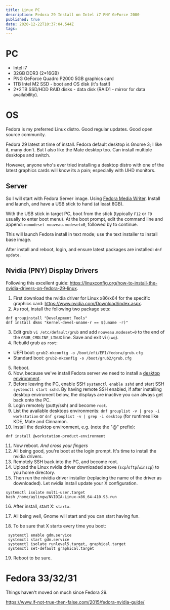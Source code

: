 ```yaml
---
title: Linux PC
description: Fedora 29 Install on Intel i7 PNY GeForce 2000
published: true
date: 2020-12-22T10:37:04.544Z
tags: 
---
```


# PC
* Intel i7
* 32GB DDR3 (2*16GB)
* PNG GeForce Quadro P2000 5GB graphics card
* 1TB Intel M2 SSD - boot and OS disk (it's fast!)
* 2*2TB SSD/HDD RAID disks - data disk (RAID1 - mirror for data availability).

# OS
Fedora is my preferred Linux distro. Good regular updates. Good open source community.

Fedora 29 latest at time of install. Fedora default desktop is Gnome 3; I like it, many don't. But I also like the Mate desktop too. Can install multiple desktops and switch.

However, anyone who's ever tried installing a desktop distro with one of the latest graphics cards will know its a pain; especially with UHD monitors.

## Server
So I will start with Fedora Server image. Using [Fedora Media Writer](https://getfedora.org/en/workstation/download/). Install and launch, and have a USB stick to hand (at least 8GB).

With the USB stick in target PC, boot from the stick (typically `F12` or `F9` usually to enter boot menu). At the boot prompt, edit the command line and append: `nomodeset nouveau.modeset=0`, followed by <CTRL-X> to continue.

This will launch Fedora install in text mode; use the text installer to install base image.

After install and reboot, login, and ensure latest packages are installed: `dnf update`.

## Nvidia (PNY) Display Drivers
Following this excellent guide: https://linuxconfig.org/how-to-install-the-nvidia-drivers-on-fedora-29-linux.
1. First download the nvidia driver for Linux x86/x64 for the specific graphics card: https://www.nvidia.com/Download/index.aspx.
2. As root, install the following two package sets:

```
dnf groupinstall "Development Tools"
dnf install dkms "kernel-devel-uname-r == $(uname -r)"
```

3. Edit grub `vi /etc/default/grub` and add `nouveau.modeset=0` to the end of the `GRUB_CMDLINE_LINUX` line. Save and exit vi (`:wq`).
4. Rebuild grub as `root`:

* UEFI boot: `grub2-mkconfig -o /boot/efi/EFI/fedora/grub.cfg`
* Standard boot: `grub2-mkconfig -o /boot/grub2/grub.cfg`

5. Reboot.
6. Now, because we've install Fedora server we need to install a [desktop environment](https://docs.fedoraproject.org/en-US/quick-docs/switching-desktop-environments/).
7. Before leaving the PC, enable SSH `systemctl enable sshd` and start SSH `systemctl start sshd`. By having remote SSH enabled, if after installing desktop enviroment below, the displays are inactive you can always get back onto the PC.
8. Login remotely (putty/ssh) and become `root`.
9. List the available desktops environments: `dnf grouplist -v | grep -i workstation` or `dnf grouplist -v | grep -i desktop` (for runtimes like KDE, Mate and Cinnamon.
10. Install the desktop environment, e.g. (note the "@" prefix):

```
dnf install @workstation-product-environment
```
11. Now reboot. _And cross your fingers_
12. All being good, you're boot at the login prompt. It's time to install the nvidia drivers.
13. Remotely SSH back into the PC, and become root.
14. Upload the Linux nvidia driver downloaded above (`scp`/`sftp`/`winscp`) to you home directory.
15. Then run the nividia driver installer (replacing the name of the driver as downloaded). Let nvidia install update your X configuration.
```
systemctl isolate multi-user.target
bash /home/aylingw/NVIDIA-Linux-x86_64-410.93.run
```
16. After install, start X: `startx`.
17. All being well, Gnome will start and you can start having fun.

18. To be sure that X starts every time you boot:

```
 systemctl enable gdm.service
 systemctl start gdm.service
 systemctl isolate runlevel5.target, graphical.target 
 systemctl set-default graphical.target
```

19. Reboot to be sure.
  
# Fedora 33/32/31
Things haven't moved on much since Fedora 29.
  
https://www.if-not-true-then-false.com/2015/fedora-nvidia-guide/